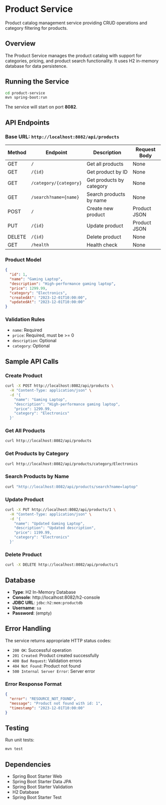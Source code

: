# Product Service

Product catalog management service providing CRUD operations and category filtering for products.

## Overview

The Product Service manages the product catalog with support for categories, pricing, and product search functionality. It uses H2 in-memory database for data persistence.

## Running the Service

```bash
cd product-service
mvn spring-boot:run
```

The service will start on port **8082**.

## API Endpoints

### Base URL: `http://localhost:8082/api/products`

| Method | Endpoint | Description | Request Body |
|--------|----------|-------------|--------------|
| GET | `/` | Get all products | None |
| GET | `/{id}` | Get product by ID | None |
| GET | `/category/{category}` | Get products by category | None |
| GET | `/search?name={name}` | Search products by name | None |
| POST | `/` | Create new product | Product JSON |
| PUT | `/{id}` | Update product | Product JSON |
| DELETE | `/{id}` | Delete product | None |
| GET | `/health` | Health check | None |

### Product Model

```json
{
  "id": 1,
  "name": "Gaming Laptop",
  "description": "High-performance gaming laptop",
  "price": 1299.99,
  "category": "Electronics",
  "createdAt": "2023-12-01T10:00:00",
  "updatedAt": "2023-12-01T10:00:00"
}
```

### Validation Rules

- `name`: Required
- `price`: Required, must be >= 0
- `description`: Optional
- `category`: Optional

## Sample API Calls

### Create Product

```bash
curl -X POST http://localhost:8082/api/products \
  -H "Content-Type: application/json" \
  -d '{
    "name": "Gaming Laptop",
    "description": "High-performance gaming laptop",
    "price": 1299.99,
    "category": "Electronics"
  }'
```

### Get All Products

```bash
curl http://localhost:8082/api/products
```

### Get Products by Category

```bash
curl http://localhost:8082/api/products/category/Electronics
```

### Search Products by Name

```bash
curl "http://localhost:8082/api/products/search?name=laptop"
```

### Update Product

```bash
curl -X PUT http://localhost:8082/api/products/1 \
  -H "Content-Type: application/json" \
  -d '{
    "name": "Updated Gaming Laptop",
    "description": "Updated description",
    "price": 1199.99,
    "category": "Electronics"
  }'
```

### Delete Product

```bash
curl -X DELETE http://localhost:8082/api/products/1
```

## Database

- **Type**: H2 In-Memory Database
- **Console**: http://localhost:8082/h2-console
- **JDBC URL**: `jdbc:h2:mem:productdb`
- **Username**: `sa`
- **Password**: (empty)

## Error Handling

The service returns appropriate HTTP status codes:

- `200 OK`: Successful operation
- `201 Created`: Product created successfully
- `400 Bad Request`: Validation errors
- `404 Not Found`: Product not found
- `500 Internal Server Error`: Server error

### Error Response Format

```json
{
  "error": "RESOURCE_NOT_FOUND",
  "message": "Product not found with id: 1",
  "timestamp": "2023-12-01T10:00:00"
}
```

## Testing

Run unit tests:

```bash
mvn test
```

## Dependencies

- Spring Boot Starter Web
- Spring Boot Starter Data JPA
- Spring Boot Starter Validation
- H2 Database
- Spring Boot Starter Test